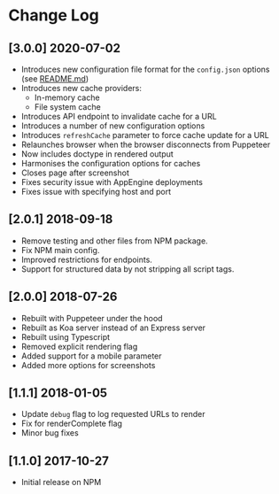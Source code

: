# Change Log

<!-- ## Unreleased -->

## [3.0.0] 2020-07-02
 * Introduces new configuration file format for the `config.json` options (see [README.md](./README.md))
 * Introduces new cache providers:
   - In-memory cache
   - File system cache
 * Introduces API endpoint to invalidate cache for a URL
 * Introduces a number of new configuration options
 * Introduces `refreshCache` parameter to force cache update for a URL
 * Relaunches browser when the browser disconnects from Puppeteer
 * Now includes doctype in rendered output
 * Harmonises the configuration options for caches
 * Closes page after screenshot
 * Fixes security issue with AppEngine deployments
 * Fixes issue with specifying host and port

## [2.0.1] 2018-09-18
 * Remove testing and other files from NPM package.
 * Fix NPM main config.
 * Improved restrictions for endpoints.
 * Support for structured data by not stripping all script tags.

## [2.0.0] 2018-07-26
 * Rebuilt with Puppeteer under the hood
 * Rebuilt as Koa server instead of an Express server
 * Rebuilt using Typescript
 * Removed explicit rendering flag
 * Added support for a mobile parameter
 * Added more options for screenshots

## [1.1.1] 2018-01-05
 * Update `debug` flag to log requested URLs to render
 * Fix for renderComplete flag
 * Minor bug fixes

## [1.1.0] 2017-10-27
 * Initial release on NPM
